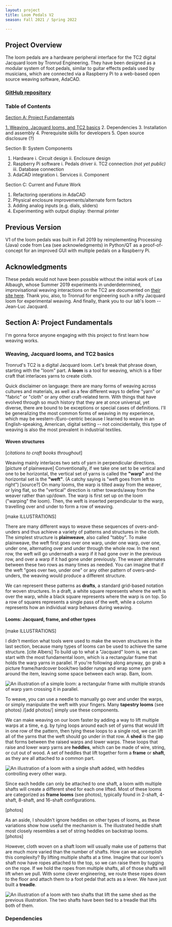 ```yaml
---
layout: project
title: Loom Pedals V2
season: Fall 2021 / Spring 2022

---
```


## Project Overview

The loom pedals are a hardware peripheral interface for the TC2 digital Jacquard loom by Tronrud Engineering. They have been designed as a modular system of foot pedals, similar to guitar effects pedals used by musicians, which are connected via a Raspberry Pi to a web-based open source weaving software, AdaCAD.

### [GitHub repository](https://github.com/UnstableDesign/Loom-Pedals/)

### Table of Contents

[Section A: Project Fundamentals](#section-a-project-fundamentals)

[1. Weaving, Jacquard looms, and TC2 basics](#looms-jacquard-frame-and-other-types)
2. Dependencies
3. Installation and assembly
4. Prerequisite skills for developers
5. Open source disclosure (?)

Section B: System Components

1. Hardware
  i. Circuit design
  ii. Enclosure design
2. Raspberry Pi software
  i. Pedals driver
  ii. TC2 connection *(not yet public)*
  iii. Database connection
3. AdaCAD integration
  i. Services
  ii. Component

Section C: Current and Future Work

1. Refactoring operations in AdaCAD
2. Physical enclosure improvements/alternate form factors
3. Adding analog inputs (e.g. dials, sliders)
4. Experimenting with output display: thermal printer

## Previous Version

V1 of the loom pedals was built in Fall 2019 by reimplementing Processing (Java) code from Lea (see acknowledgments) in Python/QT as a proof-of-concept for an improved GUI with multiple pedals on a Raspberry Pi.

## Acknowledgments

These pedals would not have been possible without the initial work of Lea Albaugh, whose Summer 2019 experiments in underdetermined, improvisational weaving interactions on the TC2 are documented on [their site here](http://www.lea.zone/underdetermined_handweaving.html "Underdetermined Handweaving"). Thank you, also, to Tronrud for engineering such a nifty Jacquard loom for experimental weaving. And finally, thank you to our lab's loom -- Jean-Luc Jacquard. 

## Section A: Project Fundamentals

I'm gonna force anyone engaging with this project to first learn how weaving works.

### Weaving, Jacquard looms, and TC2 basics

Tronrud's TC2 is a digital Jacquard loom. Let's break that phrase down, starting with the "loom" part. A **loom** is a tool for weaving, which is a fiber craft that interlaces yarns to create cloth. 

Quick disclaimer on language: there are many forms of weaving across cultures and materials, as well as a few different ways to define "yarn" or "fabric" or "cloth" or any other craft-related term. With things that have evolved through so much history that they are at once universal, yet diverse, there are bound to be exceptions or special cases of definitions. I'll be generalizing the most common forms of weaving in my experience, which may be western-/Euro-centric because I learned to weave in an English-speaking, American, digital setting -- not coincidentally, this type of weaving is also the most prevalent in industrial textiles.

<!-- add citations to craft books throughout -->

#### Woven structures

\[_citations to craft books throughout_\] 

Weaving mainly interlaces two sets of yarn in perpendicular directions. \[picture of plainweave\] Conventionally, if we take one set to be vertical and one to be horizontal, the vertical set of yarns is called the **"warp"** and the horizontal set is the **"weft"**. (A catchy saying is "weft goes from left to right") \[source?\] On many looms, the warp is tilted away from the weaver, or lying flat, so the "vertical" direction is rather towards/away from the weaver rather than up/down. The warp is first set up on the loom ("warping" the loom). Then, the weft is inserted perpendicular to the warp, travelling over and under to form a row of weaving.

\[make ILLUSTRATIONS\]

There are many different ways to weave these sequences of overs-and-unders and thus achieve a variety of patterns and structures in the cloth. The simplest structure is **plainweave**, also called "tabby". To make plainweave, the weft first goes over one warp, under one warp, over one, under one, alternating over and under through the whole row. In the next row, the weft will go underneath a warp if it had gone over in the previous row, and over a warp if it had gone under previously. The weaver alternates between these two rows as many times as needed. You can imagine that if the weft "goes over two, under one" or any other pattern of overs-and-unders, the weaving would produce a different structure.

We can represent these patterns as **drafts**, a standard grid-based notation for woven structures. In a draft, a white square represents where the weft is over the warp, while a black square represents where the warp is on top. So a row of squares represents a single pass of the weft, while a column represents how an individual warp behaves during weaving.

#### Looms: Jacquard, frame, and other types

\[make ILLUSTRATIONS\]

I didn't mention what tools were used to make the woven structures in the last section, because many types of looms can be used to achieve the same structure. \[cite Albers\] To build up to what a "Jacquard" loom is, we can start with the most fundamental loom, which is a rectangular frame that holds the warp yarns in parallel. If you're following along anyway, go grab a picture frame/hardcover book/two ladder rungs and wrap some yarn around the item, leaving some space between each wrap. Bam, loom. 

![An illustration of a simple loom: a rectangular frame with multiple strands of warp yarn crossing it in parallel.](./1_tapestry.png)

To weave, you can use a needle to manually go over and under the warps, or simply manipulate the weft with your fingers. Many **tapestry looms** (see photos) /[add photos/] simply use these components.

We can make weaving on our loom faster by adding a way to lift multiple warps at a time, e.g. by tying loops around each set of yarns that would lift in one row of the pattern, then tying these loops to a single rod, we can lift all of the yarns that the weft should go under in that row. A **shed** is the gap that forms between the raised warps and lower warps. These loops that raise and lower warp yarns are **heddles**, which can be made of wire, string, or cut out of wood. A set of heddles that lift together form a **frame** or **shaft**, as they are all attached to a common part. 

![An illustration of a loom with a single shaft added, with heddles controlling every other warp.](./2_heddles.png)

Since each heddle can only be attached to one shaft, a loom with multiple shafts will create a different shed for each one lifted. Most of these looms are categorized as **frame looms** (see photos), typically found in 2-shaft, 4-shaft, 8-shaft, and 16-shaft configurations.

\[photos\]

As an aside, I shouldn't ignore heddles on other types of looms, as these variations show how useful the mechanism is. The illustrated heddle shaft most closely resembles a set of string heddles on backstrap looms. \[photos\]

However, cloth woven on a shaft loom will usually make use of patterns that are much more varied than the number of shafts. How can we accomplish this complexity? By lifting multiple shafts at a time. Imagine that our loom's shaft now have ropes attached to the top, so we can raise them by tugging on the rope. If we hold the ropes from multiple shafts, all of those shafts will lift when we pull. With some clever engineering, we route these ropes down to the floor and attach them to a foot pedal that acts as a lever. We have just built a **treadle**. 

![An illustration of a loom with two shafts that lift the same shed as the previous illustration. The two shafts have been tied to a treadle that lifts both of them.](./3_treadle.png)

### Dependencies

<!-- fill in -->